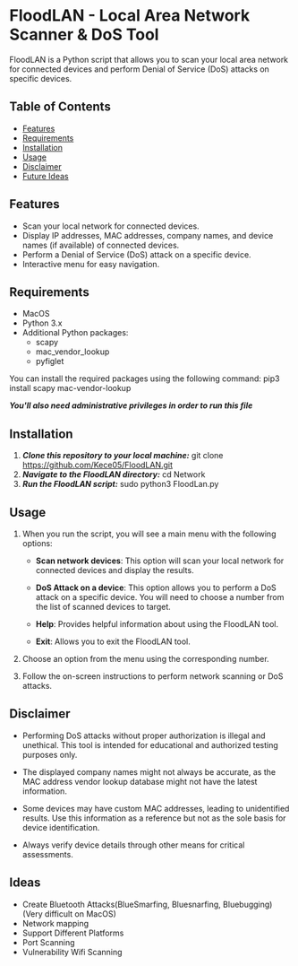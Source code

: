 # FloodLAN - Local Area Network Scanner & DoS Tool

FloodLAN is a Python script that allows you to scan your local area network for connected devices and perform Denial of Service (DoS) attacks on specific devices.

## Table of Contents

- [Features](#features)
- [Requirements](#requirements)
- [Installation](#installation)
- [Usage](#usage)
- [Disclaimer](#disclaimer)
- [Future Ideas](#ideas)

## Features

- Scan your local network for connected devices.
- Display IP addresses, MAC addresses, company names, and device names (if available) of connected devices.
- Perform a Denial of Service (DoS) attack on a specific device.
- Interactive menu for easy navigation.

## Requirements
- MacOS
- Python 3.x
- Additional Python packages:
  - scapy
  - mac_vendor_lookup
  - pyfiglet

You can install the required packages using the following command:
  pip3 install scapy mac-vendor-lookup
  
***You'll also need administrative privileges in order to run this file***

## Installation

1. ***Clone this repository to your local machine:*** git clone https://github.com/Kece05/FloodLAN.git
3. ***Navigate to the FloodLAN directory:*** cd Network
5. ***Run the FloodLAN script:*** sudo python3 FloodLan.py


## Usage

1. When you run the script, you will see a main menu with the following options:

   - **Scan network devices**: This option will scan your local network for connected devices and display the results.

   - **DoS Attack on a device**: This option allows you to perform a DoS attack on a specific device. You will need to choose a number from the list of scanned devices to target.

   - **Help**: Provides helpful information about using the FloodLAN tool.

   - **Exit**: Allows you to exit the FloodLAN tool.

2. Choose an option from the menu using the corresponding number.

3. Follow the on-screen instructions to perform network scanning or DoS attacks.

## Disclaimer

- Performing DoS attacks without proper authorization is illegal and unethical. This tool is intended for educational and authorized testing purposes only.

- The displayed company names might not always be accurate, as the MAC address vendor lookup database might not have the latest information.

- Some devices may have custom MAC addresses, leading to unidentified results. Use this information as a reference but not as the sole basis for device identification.

- Always verify device details through other means for critical assessments.

## Ideas
- Create Bluetooth Attacks(BlueSmarfing, Bluesnarfing, Bluebugging)(Very difficult on MacOS)
- Network mapping
- Support Different Platforms
- Port Scanning
- Vulnerability Wifi Scanning
